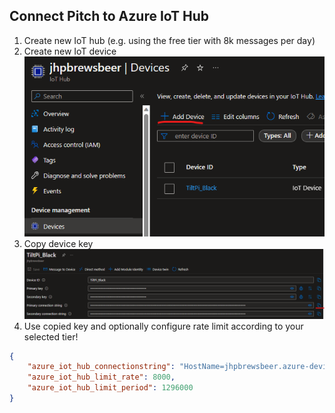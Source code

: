 ## Connect Pitch to Azure IoT Hub

1. Create new IoT hub (e.g. using the free tier with 8k messages per day)
1. Create new IoT device
    ![Screen showing where to add a device](createdevice.png)
1. Copy device key
    ![Screen showing where to copy](copyconnectionstring.png)
1. Use copied key and optionally configure rate limit according to your selected tier!

```json
{
    "azure_iot_hub_connectionstring": "HostName=jhpbrewsbeer.azure-devices.net;DeviceId=TiltPi_Black;SharedAccessKey=...",
    "azure_iot_hub_limit_rate": 8000,
    "azure_iot_hub_limit_period": 1296000
}
```
